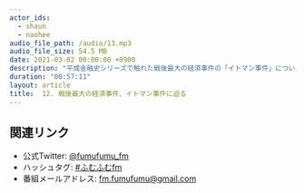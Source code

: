 ```yaml
---
actor_ids:
  - shaun
  - naohee
audio_file_path: /audio/13.mp3
audio_file_size: 54.5 MB
date: 2021-03-02 00:00:00 +0900
description: "平成金融史シリーズで触れた戦後最大の経済事件の「イトマン事件」について話しました"
duration: "00:57:11"
layout: article
title:  12. 戦後最大の経済事件、イトマン事件に迫る
---
```


## 関連リンク

- 公式Twitter: [@fumufumu_fm](https://twitter.com/fumufumu_fm)
- ハッシュタグ: [#ふむふむfm](https://twitter.com/hashtag/ふむふむfm?src=hash)
- 番組メールアドレス: fm.fumufumu@gmail.com
